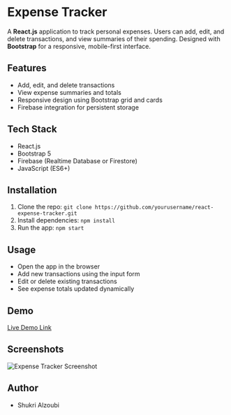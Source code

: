 # Expense Tracker

A **React.js** application to track personal expenses. Users can add, edit, and delete transactions, and view summaries of their spending. Designed with **Bootstrap** for a responsive, mobile-first interface.

## Features
- Add, edit, and delete transactions
- View expense summaries and totals
- Responsive design using Bootstrap grid and cards
- Firebase integration for persistent storage

## Tech Stack
- React.js
- Bootstrap 5
- Firebase (Realtime Database or Firestore)
- JavaScript (ES6+)

## Installation
1. Clone the repo: `git clone https://github.com/yourusername/react-expense-tracker.git`
2. Install dependencies: `npm install`
3. Run the app: `npm start`

## Usage
- Open the app in the browser
- Add new transactions using the input form
- Edit or delete existing transactions
- See expense totals updated dynamically

## Demo
[Live Demo Link](https://react-expense-tracker-sma.vercel.app)

## Screenshots
![Expense Tracker Screenshot](./screenshots/screenshot1.png)

## Author
- Shukri Alzoubi
